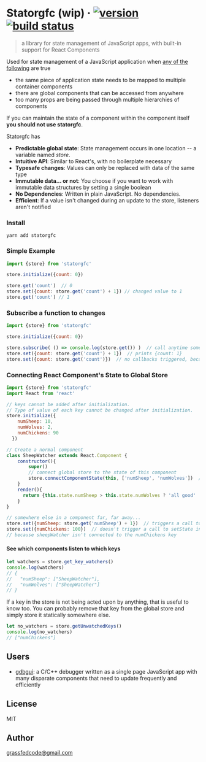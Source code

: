 # Statorgfc (wip) &middot; [![version](https://img.shields.io/badge/release-v0.1.6-blue.svg)](https://www.npmjs.com/package/statorgfc)  [![build status](https://travis-ci.org/cs01/statorgfc.svg?branch=master)](https://travis-ci.org/cs01/statorgfc)

> a library for state management of JavaScript apps, with built-in support for React Components

Used for state management of a JavaScript application when [any of the following](https://medium.com/@fastphrase/when-to-usoe-redux-f0aa70b5b1e2) are true
* the same piece of application state needs to be mapped to multiple container components
* there are global components that can be accessed from anywhere
* too many props are being passed through multiple hierarchies of components

If you can maintain the state of a component within the component itself **you should not use statorgfc**.

Statorgfc has
* **Predictable global state**: State management occurs in one location -- a variable named *store*.
* **Intuitive API**: Similar to React's, with no boilerplate necessary
* **Typesafe changes**: Values can only be replaced with data of the same type
* **Immutable data... or not**: You choose if you want to work with immutable data structures by setting a single boolean
* **No Dependencies**: Written in plain JavaScript. No dependencies.
* **Efficient**: If a value isn't changed during an update to the store, listeners aren't notified


### Install
```
yarn add statorgfc
```

### Simple Example

```js
import {store} from 'statorgfc'

store.initialize({count: 0})

store.get('count')  // 0
store.set({count: store.get('count') + 1}) // changed value to 1
store.get('count') // 1
```

### Subscribe a function to changes
```js
import {store} from 'statorgfc'

store.initialize({count: 0})

store.subscribe( () => console.log(store.get()) )  // call anytime something changes, and log entire store
store.set({count: store.get('count') + 1})  // prints {count: 1}
store.set({count: store.get('count')})  // no callbacks triggered, because the value didn't actually change
```


### Connecting React Component's State to Global Store
```js
import {store} from 'statorgfc'
import React from 'react'

// keys cannot be added after initialization.
// Type of value of each key cannot be changed after initialization.
store.initialize({
    numSheep: 10,
    numWolves: 2,
    numChickens: 90
  })

// Create a normal component
class SheepWatcher extends React.Component {
    constructor(){
        super()
        // connect global store to the state of this component
        store.connectComponentState(this, ['numSheep', 'numWolves'])  // this.setState will be called when 'numSheep' or 'numWolves' changes
    }
    render(){
      return {this.state.numSheep > this.state.numWolves ? 'all good' : 'watch out sheep!'}
    }
}

// somewhere else in a component far, far away...
store.set({numSheep: store.get('numSheep') + 1})  // triggers a call to setState in sheepWatcher, which updates that component
store.set({numChickens: 100})  // doesn't trigger a call to setState in sheepWatcher
// because sheepWatcher isn't connected to the numChickens key
```

#### See which components listen to which keys
```js
let watchers = store.get_key_watchers()
console.log(watchers)
// {
//   "numSheep": ["SheepWatcher"],
//   "numWolves": ["SheepWatcher"]
// }
```

If a key in the store is not being acted upon by anything, that is useful to know too. You can probably remove that key from the global store and simply store it statically somewhere else.
```js
let no_watchers = store.getUnwatchedKeys()
console.log(no_watchers)
// ["numChickens"]
```

## Users
* [gdbgui](https://github.com/cs01/gdbgui): a C/C++ debugger written as a single page JavaScript app with many disparate components that need to update frequently and efficiently

## License
MIT

## Author
grassfedcode@gmail.com
